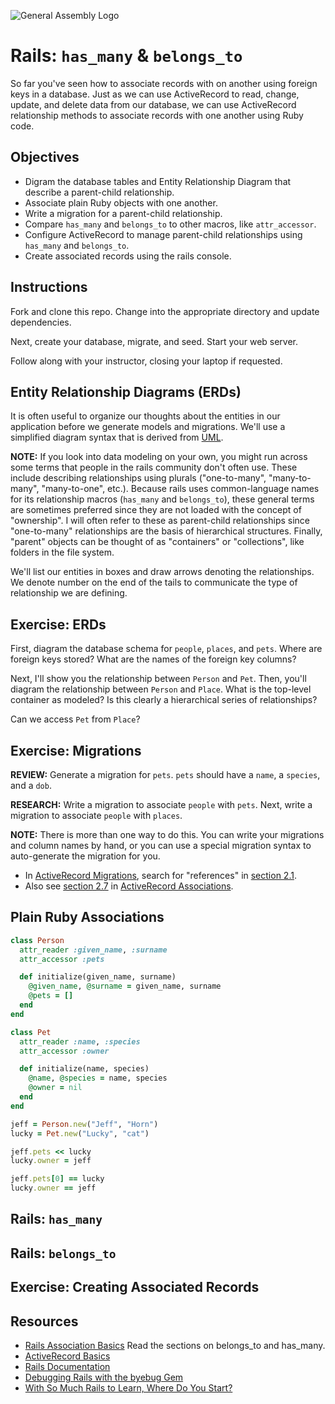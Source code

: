 ![General Assembly Logo](http://i.imgur.com/ke8USTq.png)

Rails: `has_many` \& `belongs_to`
=================================

So far you've seen how to associate records with on another using foreign keys in a database. Just as we can use ActiveRecord to read, change, update, and delete data from our database, we can use ActiveRecord relationship methods to associate records with one another using Ruby code.

Objectives
----------

* Digram the database tables and Entity Relationship Diagram that describe a parent-child relationship.
* Associate plain Ruby objects with one another.
* Write a migration for a parent-child relationship.
* Compare `has_many` and `belongs_to` to other macros, like `attr_accessor`.
* Configure ActiveRecord to manage parent-child relationships using `has_many` and `belongs_to`.
* Create associated records using the rails console.

Instructions
------------

Fork and clone this repo. Change into the appropriate directory and update dependencies.

Next, create your database, migrate, and seed. Start your web server.

Follow along with your instructor, closing your laptop if requested.

Entity Relationship Diagrams (ERDs)
-----------------------------------

It is often useful to organize our thoughts about the entities in our application before we generate models and migrations. We'll use a simplified diagram syntax that is derived from [UML](http://www.uml.org).

**NOTE:** If you look into data modeling on your own, you might run across some terms that people in the rails community don't often use. These include describing relationships using plurals ("one-to-many", "many-to-many", "many-to-one", etc.). Because rails uses common-language names for its relationship macros (`has_many` and `belongs_to`), these general terms are sometimes preferred since they are not loaded with the concept of "ownership". I will often refer to these as parent-child relationships since "one-to-many" relationships are the basis of hierarchical structures. Finally, "parent" objects can be thought of as "containers" or "collections", like folders in the file system.

We'll list our entities in boxes and draw arrows denoting the relationships. We denote number on the end of the tails to communicate the type of relationship we are defining.

Exercise: ERDs
--------------

First, diagram the database schema for `people`, `places`, and `pets`. Where are foreign keys stored? What are the names of the foreign key columns?

Next, I'll show you the relationship between `Person` and `Pet`. Then, you'll diagram the relationship between `Person` and `Place`. What is the top-level container as modeled? Is this clearly a hierarchical series of relationships?

Can we access `Pet` from `Place`?

Exercise: Migrations
--------------------

**REVIEW:** Generate a migration for `pets`. `pets` should have a `name`, a `species`, and a `dob`.

**RESEARCH:** Write a migration to associate `people` with `pets`. Next, write a migration to associate `people` with `places`.

**NOTE:** There is more than one way to do this. You can write your migrations and column names by hand, or you can use a special migration syntax to auto-generate the migration for you.

* In [ActiveRecord Migrations](http://edgeguides.rubyonrails.org/active_record_migrations.html), search for "references" in [section 2.1](http://edgeguides.rubyonrails.org/active_record_migrations.html#creating-a-standalone-migration).
* Also see [section 2.7](http://guides.rubyonrails.org/association_basics.html#choosing-between-belongs-to-and-has-one) in [ActiveRecord Associations](http://guides.rubyonrails.org/association_basics.html).

Plain Ruby Associations
-----------------------

```ruby
class Person
  attr_reader :given_name, :surname
  attr_accessor :pets

  def initialize(given_name, surname)
    @given_name, @surname = given_name, surname
    @pets = []
  end
end
```


```ruby
class Pet
  attr_reader :name, :species
  attr_accessor :owner

  def initialize(name, species)
    @name, @species = name, species
    @owner = nil
  end
end
```


```ruby
jeff = Person.new("Jeff", "Horn")
lucky = Pet.new("Lucky", "cat")

jeff.pets << lucky
lucky.owner = jeff

jeff.pets[0] == lucky
lucky.owner == jeff
```


Rails: `has_many`
-----------------



Rails: `belongs_to`
-------------------



Exercise: Creating Associated Records
-------------------------------------



Resources
---------

* [Rails Association Basics](http://guides.rubyonrails.org/association_basics.html) Read the sections on belongs_to and has_many.
* [ActiveRecord Basics](http://guides.rubyonrails.org/active_record_basics.html)
* [Rails Documentation](http://api.rubyonrails.org/)
* [Debugging Rails with the byebug Gem](http://guides.rubyonrails.org/debugging_rails_applications.html#debugging-with-the-byebug-gem)
* [With So Much Rails to Learn, Where Do You Start?](http://www.justinweiss.com/blog/2015/05/25/with-so-much-rails-to-learn/)
